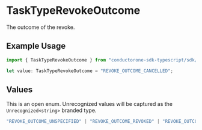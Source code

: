 # TaskTypeRevokeOutcome

The outcome of the revoke.

## Example Usage

```typescript
import { TaskTypeRevokeOutcome } from "conductorone-sdk-typescript/sdk/models/shared";

let value: TaskTypeRevokeOutcome = "REVOKE_OUTCOME_CANCELLED";
```

## Values

This is an open enum. Unrecognized values will be captured as the `Unrecognized<string>` branded type.

```typescript
"REVOKE_OUTCOME_UNSPECIFIED" | "REVOKE_OUTCOME_REVOKED" | "REVOKE_OUTCOME_DENIED" | "REVOKE_OUTCOME_ERROR" | "REVOKE_OUTCOME_CANCELLED" | "REVOKE_OUTCOME_WAIT_TIMED_OUT" | Unrecognized<string>
```